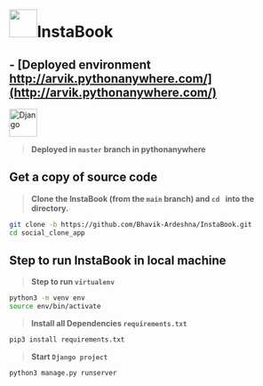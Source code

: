 # <img  height="50px"  src="http://pngimg.com/uploads/instagram/instagram_PNG16.png"/>InstaBook
## - [Deployed environment  http://arvik.pythonanywhere.com/](http://arvik.pythonanywhere.com/)

<img title="Django" height="50" src="https://www.vectorlogo.zone/logos/djangoproject/djangoproject-ar21.svg"/> 

> **Deployed in `master` branch in pythonanywhere**


## Get a copy of source code

> **Clone the InstaBook (from the `main` branch) and `cd ` into the directory.**

```sh
git clone -b https://github.com/Bhavik-Ardeshna/InstaBook.git
cd social_clone_app
```
## Step to run InstaBook in local machine

> **Step to run `virtualenv`**

```sh
python3 -m venv env
source env/bin/activate
```

> **Install all Dependencies `requirements.txt`**

```sh
pip3 install requirements.txt
```

> **Start `Django project`**

```sh
python3 manage.py runserver
```
